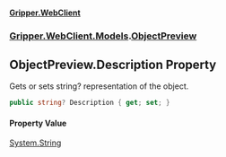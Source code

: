 #### [Gripper.WebClient](index 'index')
### [Gripper.WebClient.Models](Gripper_WebClient_Models 'Gripper.WebClient.Models').[ObjectPreview](Gripper_WebClient_Models_ObjectPreview 'Gripper.WebClient.Models.ObjectPreview')
## ObjectPreview.Description Property
Gets or sets string? representation of the object.  
```csharp
public string? Description { get; set; }
```
#### Property Value
[System.String](https://docs.microsoft.com/en-us/dotnet/api/System.String 'System.String')
